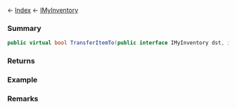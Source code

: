 ← [Index](Api-Index) ← [IMyInventory](VRage.Game.ModAPI.Ingame.IMyInventory)

### Summary

```csharp
public virtual bool TransferItemTo(public interface IMyInventory dst, int sourceItemIndex, public sealed struct Nullable<T> targetItemIndex, public sealed struct Nullable<T> stackIfPossible, public sealed struct Nullable<T> amount)
```

### Returns

### Example

### Remarks


